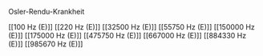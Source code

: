 Osler-Rendu-Krankheit

[[100 Hz (E)]]
[[220 Hz (E)]]
[[32500 Hz (E)]]
[[55750 Hz (E)]]
[[150000 Hz (E)]]
[[175000 Hz (E)]]
[[475750 Hz (E)]]
[[667000 Hz (E)]]
[[884330 Hz (E)]]
[[985670 Hz (E)]]